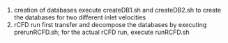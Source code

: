 1. creation of databases
	execute createDB1.sh and createDB2.sh to create the databases for two different inlet velocities
2. rCFD run
	first transfer and decompose the databases by executing prerunRCFD.sh; for the actual rCFD run, execute runRCFD.sh
